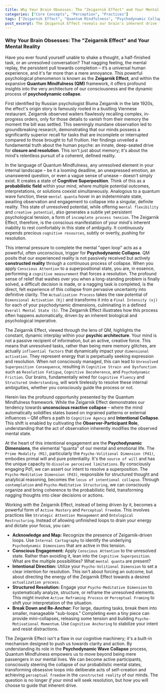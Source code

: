 ```yaml
---
title: Why Your Brain Obsesses: The "Zeigarnik Effect" and Your Mental Reality
categories: ["Core Concepts", "Perception", "Practices"]
tags: ["Zeigarnik Effect", "Quantum Mindfulness", "Psychodynamic Collapse", "Cognitive Superposition", "Mental Clarity", "Conscious Attention", "Mindfulness", "Cognitive Agency", "Personal Growth"]
post_excerpt: The Zeigarnik Effect reveals our brain's inherent drive for closure, a phenomenon deeply connected to Quantum Mindfulness's concept of psychodynamic collapse. This article explores how understanding this psychological principle can empower you to consciously navigate and shape your mental reality, transforming lingering mental loops into pathways for intentional growth.
---
```


### Why Your Brain Obsesses: The "Zeigarnik Effect" and Your Mental Reality

Have you ever found yourself unable to shake a thought, a half-finished task, or an unresolved conversation? That nagging feeling, the mental replay, the persistent pull towards completion – it’s a universal human experience, and it's far more than a mere annoyance. This powerful psychological phenomenon is known as the **Zeigarnik Effect**, and within the expansive **Quantum Mindfulness (QM)** framework, it offers profound insights into the very architecture of our consciousness and the dynamic process of **psychodynamic collapse**.

First identified by Russian psychologist Bluma Zeigarnik in the late 1920s, the effect's origin story is famously rooted in a bustling Viennese restaurant. Zeigarnik observed waiters flawlessly recalling complex, in-progress orders, only for those details to vanish from their memory the moment the bill was settled. This seemingly mundane observation led to groundbreaking research, demonstrating that our minds possess a significantly superior recall for tasks that are incomplete or interrupted compared to those brought to full fruition. Her findings unveiled a fundamental truth about the human psyche: an innate, deep-seated drive for **closure and resolution**. This isn't just about memory; it's about the mind's relentless pursuit of a coherent, defined reality.

In the language of Quantum Mindfulness, any unresolved element in your internal landscape – be it a looming deadline, an unexpressed emotion, an unanswered question, or even a vague sense of unease – doesn't simply exist. It creates a state of **Cognitive Superposition**. Think of this as a **probabilistic field** within your mind, where multiple potential outcomes, interpretations, or solutions coexist simultaneously. Analogous to a quantum wave function, these `mental quanta` hover in an indeterminate state, awaiting observation and engagement to collapse into a singular, definite reality. This state of unresolved potential, while offering `mental flexibility` and `creative potential`, also generates a subtle yet persistent psychological tension, a form of `incomplete process tension`. The Zeigarnik Effect, therefore, is the conscious manifestation of your mind's inherent inability to rest comfortably in this state of ambiguity. It continuously expends precious `cognitive resources`, subtly or overtly, pushing for resolution.

This internal pressure to complete the mental "open loop" acts as a powerful, often unconscious, trigger for **Psychodynamic Collapse**. QM posits that our experienced reality is not passively received but actively **constructed reality** through a continuous process of collapse. When you apply `Conscious Attention` to a superpositional state, you are, in essence, performing a `cognitive measurement` that forces a resolution. The profound sense of relief that washes over you when a long-standing problem is finally solved, a difficult decision is made, or a nagging task is completed, is the direct, felt experience of this collapse from pervasive uncertainty into definitive clarity. The `Actualization Process` takes the raw potential of `Dimensional Activation (Kj)` and transforms it into a `Final Intensity (xj)` for each of your psychodynamic dimensions, culminating in a defined `Overall Mental State (S)`. The Zeigarnik Effect illustrates how this process often happens automatically, driven by an inherent biological and psychological imperative.

The Zeigarnik Effect, viewed through the lens of QM, highlights the constant, dynamic interplay within your **psychic architecture**. Your mind is not a passive recipient of information, but an active, creative force. This means that unresolved tasks, rather than being mere memory glitches, are actually `influential factors` that dynamically impact your `dimensional activation`. They represent energy that is perpetually seeking expression and resolution. When not consciously managed, this can lead to `Unresolved Superposition Consequence`, resulting in `Cognitive Strain and Dysfunction` such as `Resolution Fatigue`, `Cognitive Decoherence`, and `Psychodynamic Friction`. Our brains, fundamentally wired for `Cognitive Fluency` and `Structured Understanding`, will work tirelessly to resolve these internal ambiguities, whether you consciously guide the process or not.

Herein lies the profound opportunity presented by the Quantum Mindfulness framework. While the Zeigarnik Effect demonstrates our tendency towards **unconscious reactive collapse** – where the mind automatically solidifies states based on ingrained patterns or external influences – QM offers a path to `Cognitive Agency` and **Intentional Collapse**. This shift is enabled by cultivating the **Observer-Participant Role**, understanding that the act of observation inherently modifies the observed mental state.

At the heart of this intentional engagement are the **Psychodynamic Dimensions**, the elemental "quanta" of our mental and emotional life. The `Prime Modality (M1)`, particularly the `Psycho-Volitional Dimension (Pd1)`, embodies primal will and pure potentiality. It's the `source of will` and has the unique capacity to `dissolve perceived limitations`. By consciously engaging Pd1, we can assert our intent to resolve a superposition. The `Psycho-Meditative Dimension (Pd3)`, responsible for structured thought and analytical reasoning, becomes the `locus of intentional collapse`. Through `contemplation` and `Psycho-Meditative Structuring`, we can consciously organize and bring coherence to the probabilistic field, transforming nagging thoughts into clear decisions or actions.

Working *with* the Zeigarnik Effect, instead of being driven *by* it, becomes a powerful form of `Active Mastery` and `Perceptual Freedom`. This involves practices like `Strategic Attention Management` and `Ontological Restructuring`. Instead of allowing unfinished loops to drain your energy and dictate your focus, you can:

*   **Acknowledge and Map:** Recognize the presence of Zeigarnik-driven loops. Use `Internal Cartography` to identify the underlying `Psychodynamic Dimensions` that are active in this tension.
*   **Conscious Engagement:** Apply `Conscious Attention` to the unresolved state. Rather than avoiding it, lean into the `Cognitive Superposition`. What are the multiple possibilities? What `mental quanta` are present?
*   **Intentional Direction:** Utilize your `Psycho-Volitional Dimension` to set a clear intention for resolution. This isn't about forcing an outcome, but about directing the energy of the Zeigarnik Effect towards a desired `actualization process`.
*   **Structured Resolution:** Engage your `Psycho-Meditative Dimension` to systematically analyze, structure, or reframe the unresolved elements. This might involve `Active Reframing Process` or `Perceptual Framing` to shift your interpretation of the situation.
*   **Break Down and Re-Anchor:** For large, daunting tasks, break them into smaller, manageable "sub-loops." Completing even a tiny piece can provide mini-collapses, releasing some tension and building `Psycho-Motivational Momentum`. Use `Cognitive Anchoring` to stabilize your intent and resist distractions.

The Zeigarnik Effect isn't a flaw in our cognitive machinery; it's a built-in mechanism designed to push us towards clarity and action. By understanding its role in the **Psychodynamic Wave Collapse** process, Quantum Mindfulness empowers us to move beyond being mere passengers in our mental lives. We can become active participants, consciously steering the collapse of our probabilistic mental states, transforming obsessive loops into deliberate acts of self-creation and achieving `perceptual freedom` in the `constructed reality` of our minds. The question is no longer *if* your mind will seek resolution, but *how* you will choose to guide that inherent drive.